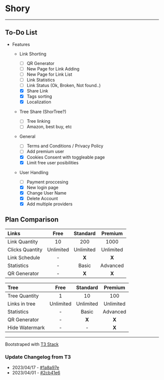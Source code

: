 # Shory

---

## To-Do List

- Features

  - Link Shorting

    - [ ] QR Generator
    - [ ] New Page for Link Adding
    - [ ] New Page for Link List
    - [ ] Link Statistics
    - [ ] Link Status (Ok, Broken, Not found..)
    - [x] Share Link
    - [x] Tags sorting
    - [x] Localization

  - Tree Share (ShorTree?)

    - [ ] Tree linking
    - [ ] Amazon, best buy, etc

  - General

    - [ ] Terms and Conditions / Privacy Policy
    - [ ] Add premium user
    - [x] Cookies Consent with toggleable page
    - [x] Limit free user posibilities

  - User Handling

    - [ ] Payment proccesing
    - [x] New login page
    - [x] Change User Name
    - [x] Delete Account
    - [x] Add multiple providers

## Plan Comparison

| Links           |   Free    | Standard  |  Premium  |
| :-------------- | :-------: | :-------: | :-------: |
| Link Quantity   |    10     |    200    |   1000    |
| Clicks Quantity | Unlimited | Unlimited | Unlimited |
| Link Schedule   |     -     |   **X**   |   **X**   |
| Statistics      |     -     |   Basic   | Advanced  |
| QR Generator    |     -     |   **X**   |   **X**   |

| Tree           |   Free    | Standard  |  Premium  |
| :------------- | :-------: | :-------: | :-------: |
| Tree Quantity  |     1     |    10     |    100    |
| Links in tree  | Unlimited | Unlimited | Unlimited |
| Statistics     |     -     |   Basic   | Advanced  |
| QR Generator   |     -     |   **X**   |   **X**   |
| Hide Watermark |     -     |     -     |   **X**   |

---

Bootstraped with [T3 Stack](https://create.t3.gg/)

### Update Changelog from T3

- 2023/04/17 - [#1a8a97e](https://github.com/t3-oss/create-t3-app/commit/1a8a97e42b8991596fc70e50dd6870c987a59075)
- 2023/04/01 - [#2cb41e6](https://github.com/t3-oss/create-t3-app/commit/2cb41e676f01d4e8bfb8c7fc41bf0d5c4a1c0689)
